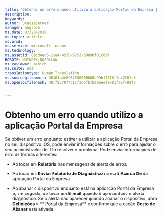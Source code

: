 ```yaml
---
title: "Obtenho um erro quando utilizo a aplicação Portal da Empresa | Microsoft Intune"
description: 
keywords: 
author: Staciebarker
manager: angrobe
ms.date: 07/25/2016
ms.topic: article
ms.prod: 
ms.service: microsoft-intune
ms.technology: 
ms.assetid: 09cd4ed6-1ce4-4530-9753-59808f01c6d7
ROBOTS: NOINDEX,NOFOLLOW
ms.reviewer: esmich
ms.suite: ems
translationtype: Human Translation
ms.sourcegitcommit: 38301b4e6964550008b08e99bf7016f1cc2561c3
ms.openlocfilehash: 481f9570f4c1cf30bfb7be9beef2681fa5fc84f7


---
```



# Obtenho um erro quando utilizo a aplicação Portal da Empresa

Se obtiver um erro enquanto estiver a utilizar a aplicação Portal da Empresa no seu dispositivo iOS, pode enviar informações sobre o erro para ajudar o seu administrador de TI a resolver o problema. Pode enviar informações de erro de formas diferentes:

-   Ao tocar em **Relatório** nas mensagens de alerta de erros.

-   Ao tocar em **Enviar Relatório de Diagnóstico** no ecrã **Acerca De** da aplicação Portal da Empresa

-   Ao abanar o dispositivo enquanto está na aplicação Portal da Empresa e, em seguida, ao tocar em **E-mail** quando é apresentado o alerta diagnóstico. Se o alerta não aparecer quando abanar o dispositivo, abra **Definições** &gt; ** Portal da Empresa** e confirme que a opção **Gesto de Abanar** está ativada.






<!--HONumber=Aug16_HO5-->


